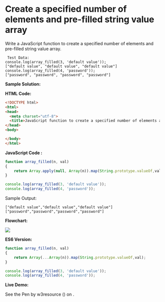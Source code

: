 # Create a specified number of elements and pre-filled string value array

Write a JavaScript function to create a specified number of elements and pre-filled string value array.

```
 Test Data:
console.log(array_filled(3, 'default value')); 
["default value", "default value", "default value"]
console.log(array_filled(4, 'password'));
["password", "password", "password", "password"]
```

**Sample Solution:**

**HTML Code:**

```html
<!DOCTYPE html>
<html>
<head>
  <meta charset="utf-8">
  <title>JavaScript function to create a specified number of elements and pre-filled string value array</title>
</head>
<body>

</body>
</html>

```

**JavaScript Code :**

```javascript
function array_filled(n, val)
{
    return Array.apply(null, Array(n)).map(String.prototype.valueOf,val);
}

console.log(array_filled(3, 'default value'));
console.log(array_filled(4, 'password'));

```

Sample Output:

```
["default value","default value","default value"]
["password","password","password","password"]

```

**Flowchart:**

![](https://www.w3resource.com/w3r_images/javascript-array-exercise-37.png)  

**ES6 Version:**

```javascript
function array_filled(n, val)
{
    return Array(...Array(n)).map(String.prototype.valueOf,val);
}

console.log(array_filled(3, 'default value'));
console.log(array_filled(4, 'password'));

```

**Live Demo:**

<section class="expand-codepen"><p data-height="380" data-theme-id="dark" data-slug-hash="VMWNdP" data-default-tab="js,result" data-user="w3resource" data-embed-version="2" data-pen-title="JavaScript - Create a specified number of elements and pre-filled string value array-array-ex- 37" data-editable="true" class="codepen">See the Pen by w3resource () on .</p><codepen></codepen></section>